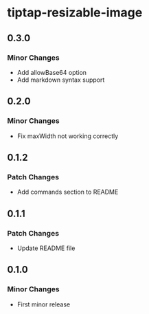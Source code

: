 # tiptap-resizable-image

## 0.3.0

### Minor Changes

- Add allowBase64 option
- Add markdown syntax support

## 0.2.0

### Minor Changes

- Fix maxWidth not working correctly

## 0.1.2

### Patch Changes

- Add commands section to README

## 0.1.1

### Patch Changes

- Update README file

## 0.1.0

### Minor Changes

- First minor release
